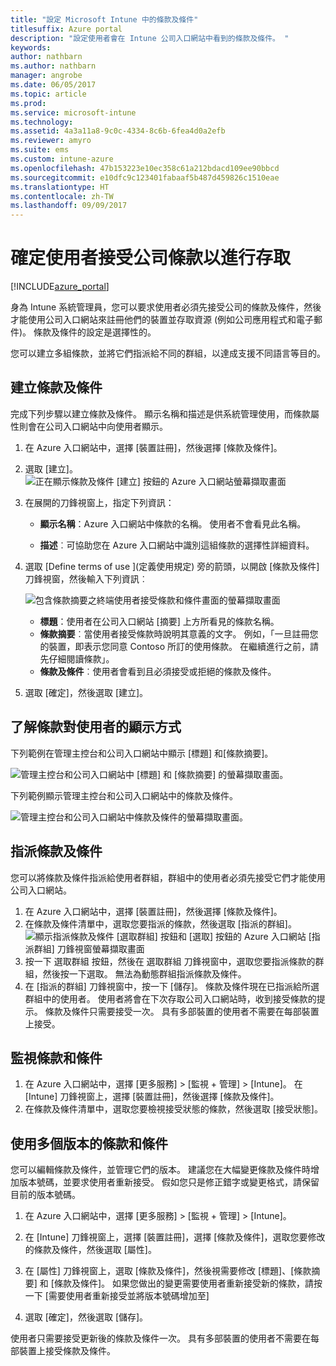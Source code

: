 ```yaml
---
title: "設定 Microsoft Intune 中的條款及條件"
titlesuffix: Azure portal
description: "設定使用者會在 Intune 公司入口網站中看到的條款及條件。 "
keywords: 
author: nathbarn
ms.author: nathbarn
manager: angrobe
ms.date: 06/05/2017
ms.topic: article
ms.prod: 
ms.service: microsoft-intune
ms.technology: 
ms.assetid: 4a3a11a8-9c0c-4334-8c6b-6fea4d0a2efb
ms.reviewer: amyro
ms.suite: ems
ms.custom: intune-azure
ms.openlocfilehash: 47b153223e10ec358c61a212bdacd109ee90bbcd
ms.sourcegitcommit: e10dfc9c123401fabaaf5b487d459826c1510eae
ms.translationtype: HT
ms.contentlocale: zh-TW
ms.lasthandoff: 09/09/2017
---
```

# <a name="ensure-users-accept-company-terms-for-access"></a>確定使用者接受公司條款以進行存取

[!INCLUDE[azure_portal](./includes/azure_portal.md)]

身為 Intune 系統管理員，您可以要求使用者必須先接受公司的條款及條件，然後才能使用公司入口網站來註冊他們的裝置並存取資源 (例如公司應用程式和電子郵件)。 條款及條件的設定是選擇性的。

您可以建立多組條款，並將它們指派給不同的群組，以達成支援不同語言等目的。

## <a name="create-terms-and-conditions"></a>建立條款及條件
完成下列步驟以建立條款及條件。 顯示名稱和描述是供系統管理使用，而條款屬性則會在公司入口網站中向使用者顯示。

1. 在 Azure 入口網站中，選擇 [裝置註冊]，然後選擇 [條款及條件]。
2. 選取 [建立]。
![正在顯示條款及條件 [建立] 按鈕的 Azure 入口網站螢幕擷取畫面](media/terms-create-terms.png)
3. 在展開的刀鋒視窗上，指定下列資訊：

   - **顯示名稱**：Azure 入口網站中條款的名稱。 使用者不會看見此名稱。

   - **描述**︰可協助您在 Azure 入口網站中識別這組條款的選擇性詳細資料。

4. 選取 [Define terms of use ]\(定義使用規定) 旁的箭頭，以開啟 [條款及條件] 刀鋒視窗，然後輸入下列資訊︰

   ![包含條款摘要之終端使用者接受條款和條件畫面的螢幕擷取畫面](./media/terms-summary-create.png)

   - **標題**：使用者在公司入口網站 [摘要] 上方所看見的條款名稱。
   - **條款摘要**︰當使用者接受條款時說明其意義的文字。 例如，「一旦註冊您的裝置，即表示您同意 Contoso 所訂的使用條款。 在繼續進行之前，請先仔細閱讀條款」。
   - **條款及條件**︰使用者會看到且必須接受或拒絕的條款及條件。

5. 選取 [確定]，然後選取 [建立]。

## <a name="see-how-terms-are-displayed-to-your-users"></a>了解條款對使用者的顯示方式
下列範例在管理主控台和公司入口網站中顯示 [標題] 和[條款摘要]。

![管理主控台和公司入口網站中 [標題] 和 [條款摘要] 的螢幕擷取畫面。](./media/terms-summary-terms.png)

下列範例顯示管理主控台和公司入口網站中的條款及條件。

![管理主控台和公司入口網站中條款及條件的螢幕擷取畫面。](./media/terms-properties-terms.png)

## <a name="assign-terms-and-conditions"></a>指派條款及條件

您可以將條款及條件指派給使用者群組，群組中的使用者必須先接受它們才能使用公司入口網站。

1. 在 Azure 入口網站中，選擇 [裝置註冊]，然後選擇 [條款及條件]。
2. 在條款及條件清單中，選取您要指派的條款，然後選取 [指派的群組]。
![顯示指派條款及條件 [選取群組] 按鈕和 [選取] 按鈕的 Azure 入口網站 [指派群組] 刀鋒視窗螢幕擷取畫面](media/terms-assign-groups.png)
3. 按一下 選取群組 按鈕，然後在 選取群組 刀鋒視窗中，選取您要指派條款的群組，然後按一下選取。 無法為動態群組指派條款及條件。
4. 在 [指派的群組] 刀鋒視窗中，按一下 [儲存]。  條款及條件現在已指派給所選群組中的使用者。 使用者將會在下次存取公司入口網站時，收到接受條款的提示。 條款及條件只需要接受一次。 具有多部裝置的使用者不需要在每部裝置上接受。


## <a name="monitor-terms-and-conditions"></a>監視條款和條件

1. 在 Azure 入口網站中，選擇 [更多服務] > [監視 + 管理] > [Intune]。 在 [Intune] 刀鋒視窗上，選擇 [裝置註冊]，然後選擇 [條款及條件]。
2. 在條款及條件清單中，選取您要檢視接受狀態的條款，然後選取 [接受狀態]。

## <a name="work-with-multiple-versions-of-terms-and-conditions"></a>使用多個版本的條款和條件
您可以編輯條款及條件，並管理它們的版本。 建議您在大幅變更條款及條件時增加版本號碼，並要求使用者重新接受。 假如您只是修正錯字或變更格式，請保留目前的版本號碼。

1. 在 Azure 入口網站中，選擇 [更多服務] > [監視 + 管理] > [Intune]。

2. 在 [Intune] 刀鋒視窗上，選擇 [裝置註冊]，選擇 [條款及條件]，選取您要修改的條款及條件，然後選取 [屬性]。

4. 在 [屬性] 刀鋒視窗上，選取 [條款及條件]，然後視需要修改 [標題]、[條款摘要] 和 [條款及條件]。 如果您做出的變更需要使用者重新接受新的條款，請按一下 [需要使用者重新接受並將版本號碼增加至]

4.  選取 [確定]，然後選取 [儲存]。

使用者只需要接受更新後的條款及條件一次。 具有多部裝置的使用者不需要在每部裝置上接受條款及條件。
